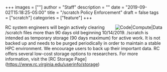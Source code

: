 +++
images = [""]
author = "Staff"
description = ""
date = "2019-09-02T15:18:25-05:00"
title = "/scratch Policy Enforcement"
draft = false
tags = ["scratch"]
categories = ["feature"]
+++

<img src="/images/compute-code-data.png" alt="Code|Compute|Data" style="max-width:33%;float:right;" />

RC system engineers will begin actively clearing /scratch files more than 90 days old beginning 10/14/2019. /scratch is intended as temporary storage (90 days maximum) for active work.
It is not backed up and needs to be purged periodically in order to maintain a stable HPC environment. We encourage users to back up their important data.
RC offers several low-cost storage options to researchers.
For more information, visit the [RC Storage Page] (https://www.rc.virginia.edu/userinfo/storage)

